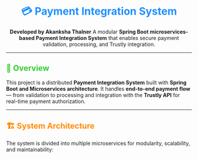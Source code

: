 <h1 style="color:#1E90FF; text-align:center;">💳 Payment Integration System</h1>

<p style="text-align:center;">
<b>Developed by Akanksha Thalner</b>  
A modular <b>Spring Boot microservices-based Payment Integration System</b> that enables secure payment validation, processing, and Trustly integration.
</p>

---

<h2 style="color:#32CD32;">🧠 Overview</h2>

<p>
This project is a distributed <b>Payment Integration System</b> built with <b>Spring Boot and Microservices architecture</b>.  
It handles <b>end-to-end payment flow</b> — from validation to processing and integration with the <b>Trustly API</b> for real-time payment authorization.
</p>

---

<h2 style="color:#FF8C00;">🏗️ System Architecture</h2>

<p>
The system is divided into multiple microservices for modularity, scalability, and maintainability:
</p>

